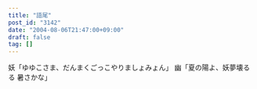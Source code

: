```yaml
---
title: "語尾"
post_id: "3142"
date: "2004-08-06T21:47:00+09:00"
draft: false
tag: []
---
```



妖「ゆゆこさま、だんまくごっこやりましょみょん」 幽「夏の陽よ、妖夢壊るる 暑さかな」
